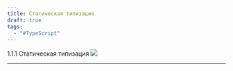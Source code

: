 ```yaml
---
title: Статическая типизация
draft: true
tags:
  - "#TypeScript"
---
```

1.1.1 Статическая типизация
![](https://www.youtube.com/watch?v=qYhsv6NrfVo) 

_____
